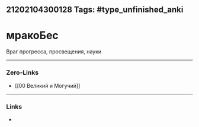 21202104300128
Tags: #type_unfinished_anki 
---
# мракоБес

Враг прогресса, просвещения, науки

---
### Zero-Links
- [[00 Великий и Могучий]]
---
### Links
-